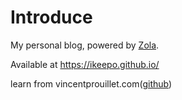 Introduce
==========

My personal blog, powered by [Zola](https://www.getzola.com).

Available at https://ikeepo.github.io/


learn from vincentprouillet.com([github](https://github.com/Keats/vincentprouillet))

